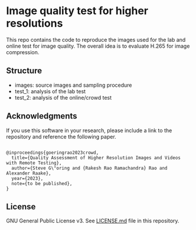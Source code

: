 # Image quality test for higher resolutions

This repo contains the code to reproduce the images used for the lab and online test for image quality.
The overall idea is to evaluate H.265 for image compression.

## Structure

* images: source images and sampling procedure
* test_1: analysis of the lab test
* test_2: analysis of the online/crowd test



## Acknowledgments
If you use this software in your research, please include a link to the repository and reference the following paper.

```

@inproceedings{goeringrao2023crowd,
  title={Quality Assessment of Higher Resolution Images and Videos with Remote Testing},
  author={Steve G\"oring and {Rakesh Rao Ramachandra} Rao and Alexander Raake},
  year={2023},
  note={to be published},
}
```

## License
GNU General Public License v3. See [LICENSE.md](LICENSE.md) file in this repository.

